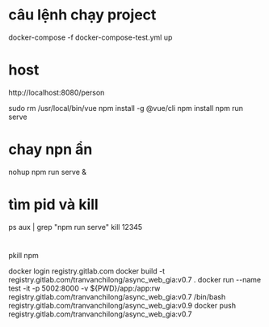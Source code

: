 # câu lệnh chạy project 
docker-compose -f docker-compose-test.yml up

# host

http://localhost:8080/person


sudo rm /usr/local/bin/vue
npm install -g @vue/cli
npm install
npm run serve
# chay npn ẩn
nohup npm run serve &
# tìm pid và kill
ps aux | grep "npm run serve"
kill 12345
# 
pkill npm

docker login registry.gitlab.com
docker build -t registry.gitlab.com/tranvanchilong/async_web_gia:v0.7 . 
docker run --name test -it -p 5002:8000 -v ${PWD}/app:/app:rw registry.gitlab.com/tranvanchilong/async_web_gia:v0.7 /bin/bash 
registry.gitlab.com/tranvanchilong/async_web_gia:v0.9
docker push registry.gitlab.com/tranvanchilong/async_web_gia:v0.7

